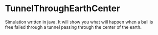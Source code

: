 # TunnelThroughEarthCenter
Simulation written in java. It will show you what will happen when a ball is free falled through a tunnel passing through the center of the earth.
